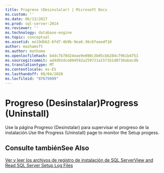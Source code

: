 ```yaml
---
title: Progreso (Desinstalar) | Microsoft Docs
ms.custom: ''
ms.date: 06/13/2017
ms.prod: sql-server-2014
ms.reviewer: ''
ms.technology: database-engine
ms.topic: conceptual
ms.assetid: ee19dbb2-6fd7-4b9b-9ea6-36c6faeedf10
author: mashamsft
ms.author: mathoma
ms.openlocfilehash: b4dc7b70d24eae9e098c3b05cbb284c7961b4751
ms.sourcegitcommit: ad4d92dce894592a259721a1571b1d8736abacdb
ms.translationtype: MT
ms.contentlocale: es-ES
ms.lasthandoff: 08/04/2020
ms.locfileid: "87675699"
---
```

# <a name="progress-uninstall"></a><span data-ttu-id="2c6cd-102">Progreso (Desinstalar)</span><span class="sxs-lookup"><span data-stu-id="2c6cd-102">Progress (Uninstall)</span></span>
  <span data-ttu-id="2c6cd-103">Use la página Progreso (Desinstalar) para supervisar el progreso de la instalación.</span><span class="sxs-lookup"><span data-stu-id="2c6cd-103">Use the Progress (Uninstall) page to monitor the Setup progess.</span></span>  
  
## <a name="see-also"></a><span data-ttu-id="2c6cd-104">Consulte también</span><span class="sxs-lookup"><span data-stu-id="2c6cd-104">See Also</span></span>  
 [<span data-ttu-id="2c6cd-105">Ver y leer los archivos de registro de instalación de SQL Server</span><span class="sxs-lookup"><span data-stu-id="2c6cd-105">View and Read SQL Server Setup Log Files</span></span>](../../database-engine/install-windows/view-and-read-sql-server-setup-log-files.md)  
  
  
